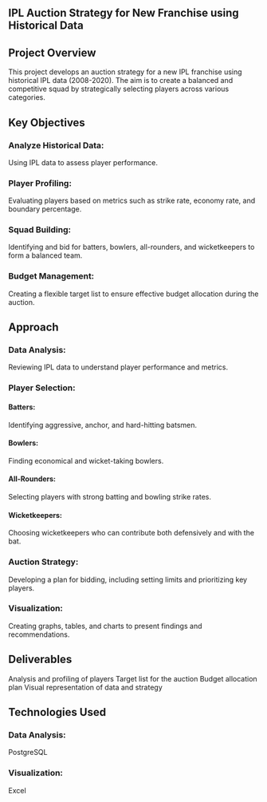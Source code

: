 ## IPL Auction Strategy for New Franchise using Historical Data

## Project Overview
This project develops an auction strategy for a new IPL franchise using historical IPL data (2008-2020). The aim is to create a balanced and competitive squad by strategically selecting players across various categories.

## Key Objectives
### Analyze Historical Data: 
Using IPL data to assess player performance.
### Player Profiling: 
Evaluating players based on metrics such as strike rate, economy rate, and boundary percentage.
### Squad Building: 
Identifying and bid for batters, bowlers, all-rounders, and wicketkeepers to form a balanced team.
### Budget Management: 
Creating a flexible target list to ensure effective budget allocation during the auction.

## Approach
### Data Analysis: 
Reviewing IPL data to understand player performance and metrics.
### Player Selection:
#### Batters: 
Identifying aggressive, anchor, and hard-hitting batsmen.
#### Bowlers: 
Finding economical and wicket-taking bowlers.
#### All-Rounders: 
Selecting players with strong batting and bowling strike rates.
#### Wicketkeepers: 
Choosing wicketkeepers who can contribute both defensively and with the bat.
### Auction Strategy: 
Developing a plan for bidding, including setting limits and prioritizing key players.
### Visualization: 
Creating graphs, tables, and charts to present findings and recommendations.

## Deliverables
Analysis and profiling of players
Target list for the auction
Budget allocation plan
Visual representation of data and strategy

## Technologies Used
### Data Analysis: 
PostgreSQL
### Visualization: 
Excel
